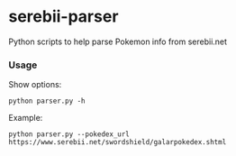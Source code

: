 # serebii-parser
Python scripts to help parse Pokemon info from serebii.net

### Usage
Show options:
```
python parser.py -h
```

Example:
```
python parser.py --pokedex_url https://www.serebii.net/swordshield/galarpokedex.shtml
```
